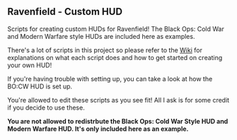 #
Ravenfield - Custom HUD
------------------------------------------
Scripts for creating custom HUDs for Ravenfield! The Black Ops: Cold War and Modern Warfare style HUDs are included here as examples. 

There's a lot of scripts in this project so please refer to the [Wiki](https://github.com/RadioactiveJelly/ravenfield-custom-hud/wiki) for explanations on what each script does and how to get started on creating your own HUD!

If you're having trouble with setting up, you can take a look at how the BO:CW HUD is set up.

You're allowed to edit these scripts as you see fit! All I ask is for some credit if you decide to use these.

**You are not allowed to redistrbute the Black Ops: Cold War Style HUD and Modern Warfare HUD. It's only included here as an example.**



